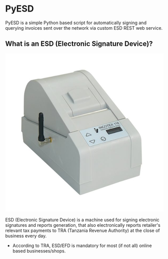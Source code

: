 # PyESD

PyESD is a simple Python based script for automatically signing and querying invoices sent over the network via custom ESD REST web service.

## What is an ESD (Electronic Signature Device)?

![alt text](https://github.com/SentinelWarren/pyesd/blob/main/assets/incotex-118.jpg?raw=true)

ESD (Electronic Signature Device) is a machine used for signing electronic signatures and reports generation, that also electronically reports retailer's relevant tax payments to TRA (Tanzania Revenue Authority) at the close of business every day.

- According to TRA, ESD/EFD is mandatory for most (if not all) online based businesses/shops.
